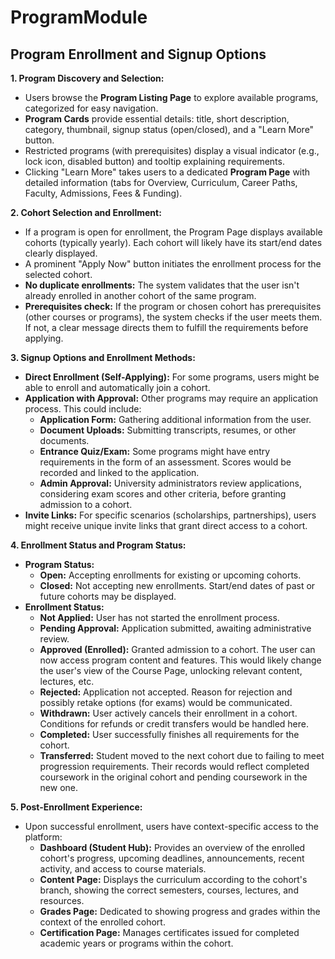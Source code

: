 # ProgramModule
## Program Enrollment and Signup Options

**1. Program Discovery and Selection:**

* Users browse the **Program Listing Page** to explore available programs, categorized for easy navigation.
* **Program Cards** provide essential details: title, short description, category, thumbnail, signup status (open/closed), and a "Learn More" button.
* Restricted programs (with prerequisites) display a visual indicator (e.g., lock icon, disabled button) and tooltip explaining requirements.
* Clicking "Learn More" takes users to a dedicated **Program Page** with detailed information (tabs for Overview, Curriculum, Career Paths, Faculty, Admissions, Fees & Funding).

**2. Cohort Selection and Enrollment:**

* If a program is open for enrollment, the Program Page displays available cohorts (typically yearly).  Each cohort will likely have its start/end dates clearly displayed.
* A prominent "Apply Now" button initiates the enrollment process for the selected cohort.
* **No duplicate enrollments:** The system validates that the user isn't already enrolled in another cohort of the same program.
* **Prerequisites check:** If the program or chosen cohort has prerequisites (other courses or programs), the system checks if the user meets them. If not, a clear message directs them to fulfill the requirements before applying.

**3. Signup Options and Enrollment Methods:**

* **Direct Enrollment (Self-Applying):** For some programs, users might be able to enroll and automatically join a cohort.
* **Application with Approval:** Other programs may require an application process.  This could include:
    * **Application Form:** Gathering additional information from the user.
    * **Document Uploads:** Submitting transcripts, resumes, or other documents.
    * **Entrance Quiz/Exam:** Some programs might have entry requirements in the form of an assessment. Scores would be recorded and linked to the application.
    * **Admin Approval:** University administrators review applications, considering exam scores and other criteria, before granting admission to a cohort.
* **Invite Links:** For specific scenarios (scholarships, partnerships), users might receive unique invite links that grant direct access to a cohort.

**4. Enrollment Status and Program Status:**

* **Program Status:**
    * **Open:** Accepting enrollments for existing or upcoming cohorts.
    * **Closed:** Not accepting new enrollments.  Start/end dates of past or future cohorts may be displayed.
* **Enrollment Status:**
    * **Not Applied:** User has not started the enrollment process.
    * **Pending Approval:** Application submitted, awaiting administrative review.
    * **Approved (Enrolled):** Granted admission to a cohort. The user can now access program content and features. This would likely change the user's view of the Course Page, unlocking relevant content, lectures, etc.
    * **Rejected:**  Application not accepted. Reason for rejection and possibly retake options (for exams) would be communicated.
    * **Withdrawn:**  User actively cancels their enrollment in a cohort.  Conditions for refunds or credit transfers would be handled here.
    * **Completed:** User successfully finishes all requirements for the cohort.
    * **Transferred:** Student moved to the next cohort due to failing to meet progression requirements.  Their records would reflect completed coursework in the original cohort and pending coursework in the new one.


**5.  Post-Enrollment Experience:**

* Upon successful enrollment, users have context-specific access to the platform:
    * **Dashboard (Student Hub):** Provides an overview of the enrolled cohort's progress, upcoming deadlines, announcements, recent activity, and access to course materials.
    * **Content Page:** Displays the curriculum according to the cohort's branch, showing the correct semesters, courses, lectures, and resources.
    * **Grades Page:** Dedicated to showing progress and grades within the context of the enrolled cohort.
    * **Certification Page:** Manages certificates issued for completed academic years or programs within the cohort.

    